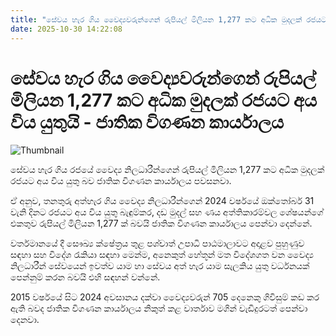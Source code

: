 ```yaml
---
title: "සේවය හැර ගිය වෛද්‍යවරුන්ගෙන් රුපියල් මිලියන 1,277 කට අධික මුදලක් රජයට අය විය යුතුයි - ජාතික විගණන කාර්යාලය"
date: 2025-10-30 14:22:08
---
```


# සේවය හැර ගිය වෛද්‍යවරුන්ගෙන් රුපියල් මිලියන 1,277 කට අධික මුදලක් රජයට අය විය යුතුයි - ජාතික විගණන කාර්යාලය

![Thumbnail](https://helakuru.sgp1.cdn.digitaloceanspaces.com/esana/images/lib/doctor1[1].jpg)

සේවය හැර ගිය රජයේ වෛද්‍ය නිලධාරීන්ගෙන් රුපියල් මිලියන 1,277 කට අධික මුදලක් රජයට අය විය යුතු බව ජාතික විගණන කාර්යාලය පවසනවා.

ඒ අනුව, තනතුරු අත්හැර ගිය වෛද්‍ය නිලධාරීන්ගෙන් 2024 වර්ෂයේ ඔක්තෝබර් 31 වැනි දිනට රජයට අය විය යුතු බැඳුම්කර, දඩ මුදල් සහ ණය අත්තිකාරම්වල ශේෂයන්ගේ එකතුව රුපියල් මිලියන 1,277 ක් බවයි ජාතික විගණන කාර්යාලය පෙන්වා දෙන්නේ.

වර්තමානයේ දී සෞඛ්‍ය ක්ෂේත්‍රය තුළ පශ්චාත් උපාධි පාඨමාලාවට අදාළව පුහුණුව සඳහා සහ විදේශ රැකියා සඳහා මෙන්ම, අනෙකුත් හේතූන් මත විදේශගත වන වෛද්‍ය නිලධාරීන් සේවයෙන් ඉවත්ව යාම හා සේවය අත් හැර යාම සැලකිය යුතු වර්ධනයක් පෙන්නුම් කරන බවයි එහි සඳහන් වන්නේ.

2015 වර්ෂයේ සිට 2024 අවසානය දක්වා වෛද්‍යවරුන් 705 දෙනෙකු ගිවිසුම් කඩ කර ඇති බවද ජාතික විගණන කාර්යාලය නිකුත් කළ වාර්තාව මගින් වැඩිදුරටත් පෙන්වා දෙනවා.

